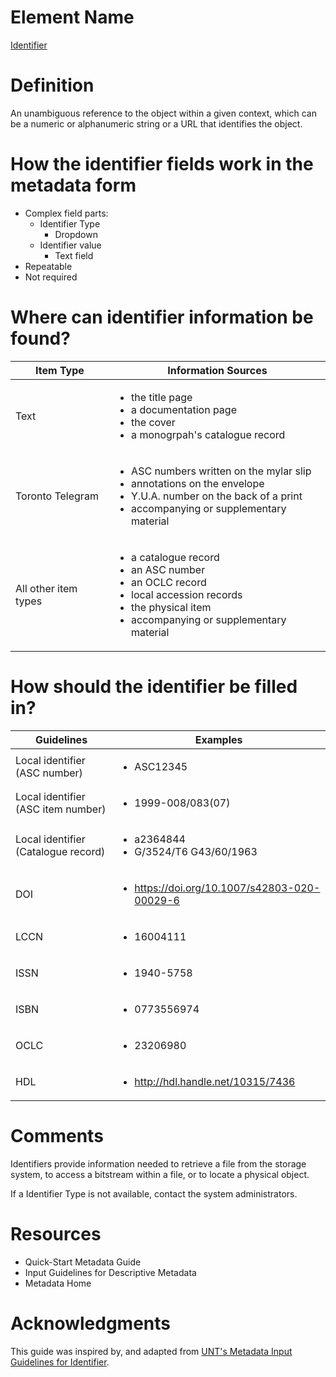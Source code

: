 # Element Name

[Identifier](https://www.dublincore.org/specifications/dublin-core/dcmi-terms/#http://purl.org/dc/terms/identifier)

# Definition

An unambiguous reference to the object  within a given context, which can be a numeric or alphanumeric string or a URL that identifies the object.

# How the identifier fields work in the metadata form

* Complex field parts:
  * Identifier Type
    * Dropdown
  * Identifier value
    * Text field
* Repeatable
* Not required

# Where can identifier information be found?

| Item Type | Information Sources |
| --------- | ------------------- |
| Text | <ul><li>the title page</li><li>a documentation page</li><li>the cover</li><li>a monogrpah's catalogue record</li></ul> |
| Toronto Telegram | <ul><li>ASC numbers written on the mylar slip</li><li>annotations on the envelope</li><li>Y.U.A. number on the back of a print</li><li>accompanying or supplementary material</li></ul> |
| All other item types | <ul><li>a catalogue record</li><li>an ASC number</li><li>an OCLC record</li><li>local accession records</li><li>the physical item</li><li>accompanying or supplementary material</li></ul> |

# How should the identifier be filled in?

| Guidelines | Examples |
| ---------- | -------- |
| Local identifier (ASC number) | <ul><li>ASC12345</li></ul> |
| Local identifier (ASC item number) | <ul><li>1999-008/083(07)</li></ul> |
| Local identifier (Catalogue record) | <ul><li>a2364844</li><li>G/3524/T6 G43/60/1963</li></ul> |
| DOI | <ul><li>https://doi.org/10.1007/s42803-020-00029-6</li></ul> |
| LCCN | <ul><li>16004111</li></ul> |
| ISSN | <ul><li>1940-5758</li></ul> |
| ISBN | <ul><li>0773556974</li></ul> |
| OCLC | <ul><li>23206980</li></ul> |
| HDL | <ul><li>http://hdl.handle.net/10315/7436</li></ul> |

# Comments

Identifiers provide information needed to retrieve a file from the storage system, to access a bitstream within a file, or to locate a physical object.

If a Identifier Type is not available, contact the system administrators.

# Resources

* Quick-Start Metadata Guide
* Input Guidelines for Descriptive Metadata
* Metadata Home

# Acknowledgments

This guide was inspired by, and adapted from [UNT's Metadata Input Guidelines for Identifier](https://library.unt.edu/digital-projects-unit/metadata/fields/identifier).
